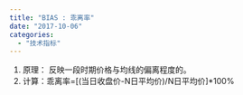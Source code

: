 ```yaml
---
title: "BIAS : 乖离率"
date: "2017-10-06"
categories: 
  - "技术指标"
---
```


1. 原理： 反映一段时期价格与均线的偏离程度的。
2. 计算：乖离率=\[(当日收盘价-N日平均价)/N日平均价\]\*100%
